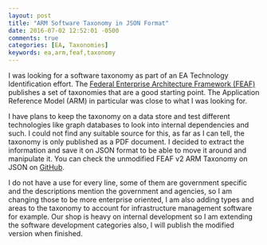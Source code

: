 ```yaml
---
layout: post
title: "ARM Software Taxonomy in JSON Format"
date: 2016-07-02 12:52:01 -0500
comments: true
categories: [EA, Taxonomies]
keywords: ea,arm,feaf,taxonomy
---
```



I was looking for a software taxonomy as part of an EA Technology Identification effort. The [Federal Enterprise Architecture Framework (FEAF)](https://www.whitehouse.gov/sites/default/files/omb/assets/egov_docs/fea_v2.pdf) publishes a set of taxonomies that are a good starting point. The Application Reference Model (ARM) in particular was close to what I was looking for.

<!--more-->

I have plans to keep the taxonomy on a data store and test different technologies like graph databases to look into internal dependencies and such. I could not find any suitable source for this, as far as I can tell, the taxonomy is only published as a PDF document. I decided to extract the information and save it on JSON format to be able to move it around and manipulate it. You can check the unmodified FEAF v2 ARM Taxonomy on JSON on [GitHub](https://github.com/callmegar/ARM_Taxonomy).

I do not have a use for every line, some of them are government specific and the descriptions mention the government and agencies, so I am changing those to be more enterprise oriented, I am also adding types and areas to the taxonomy to account for infrastructure management software for example. Our shop is heavy on internal development so I am extending the software development categories also, I will publish the modified version when finished.